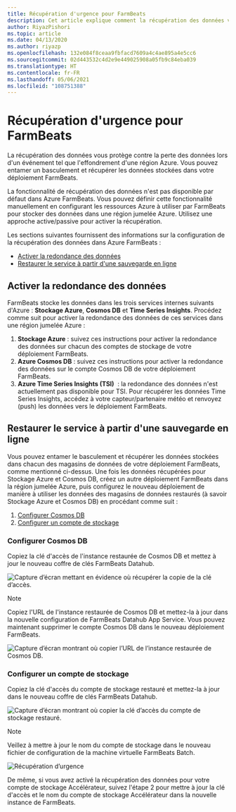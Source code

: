 ```yaml
---
title: Récupération d'urgence pour FarmBeats
description: Cet article explique comment la récupération des données vous protège contre la perte de vos données.
author: RiyazPishori
ms.topic: article
ms.date: 04/13/2020
ms.author: riyazp
ms.openlocfilehash: 132e084f8ceaa9fbfacd7609a4c4ae895a4e5cc6
ms.sourcegitcommit: 02d443532c4d2e9e449025908a05fb9c84eba039
ms.translationtype: HT
ms.contentlocale: fr-FR
ms.lasthandoff: 05/06/2021
ms.locfileid: "108751388"
---
```

# <a name="disaster-recovery-for-farmbeats"></a>Récupération d'urgence pour FarmBeats

La récupération des données vous protège contre la perte des données lors d'un événement tel que l'effondrement d'une région Azure. Vous pouvez entamer un basculement et récupérer les données stockées dans votre déploiement FarmBeats.

La fonctionnalité de récupération des données n'est pas disponible par défaut dans Azure FarmBeats. Vous pouvez définir cette fonctionnalité manuellement en configurant les ressources Azure à utiliser par FarmBeats pour stocker des données dans une région jumelée Azure. Utilisez une approche active/passive pour activer la récupération.

Les sections suivantes fournissent des informations sur la configuration de la récupération des données dans Azure FarmBeats :

- [Activer la redondance des données](#enable-data-redundancy)
- [Restaurer le service à partir d'une sauvegarde en ligne](#restore-service-from-online-backup)


## <a name="enable-data-redundancy"></a>Activer la redondance des données

FarmBeats stocke les données dans les trois services internes suivants d'Azure : **Stockage Azure**, **Cosmos DB** et **Time Series Insights**. Procédez comme suit pour activer la redondance des données de ces services dans une région jumelée Azure :

1.  **Stockage Azure** : suivez ces instructions pour activer la redondance des données sur chacun des comptes de stockage de votre déploiement FarmBeats.
2.  **Azure Cosmos DB** : suivez ces instructions pour activer la redondance des données sur le compte Cosmos DB de votre déploiement FarmBeats.
3.  **Azure Time Series Insights (TSI)**  : la redondance des données n'est actuellement pas disponible pour TSI. Pour récupérer les données Time Series Insights, accédez à votre capteur/partenaire météo et renvoyez (push) les données vers le déploiement FarmBeats.

## <a name="restore-service-from-online-backup"></a>Restaurer le service à partir d'une sauvegarde en ligne

Vous pouvez entamer le basculement et récupérer les données stockées dans chacun des magasins de données de votre déploiement FarmBeats, comme mentionné ci-dessus. Une fois les données récupérées pour Stockage Azure et Cosmos DB, créez un autre déploiement FarmBeats dans la région jumelée Azure, puis configurez le nouveau déploiement de manière à utiliser les données des magasins de données restaurés (à savoir Stockage Azure et Cosmos DB) en procédant comme suit :

1. [Configurer Cosmos DB](#configure-cosmos-db)
2. [Configurer un compte de stockage](#configure-storage-account)


### <a name="configure-cosmos-db"></a>Configurer Cosmos DB

Copiez la clé d'accès de l'instance restaurée de Cosmos DB et mettez à jour le nouveau coffre de clés FarmBeats Datahub.


  ![Capture d’écran mettant en évidence où récupérer la copie de la clé d’accès.](./media/disaster-recovery-for-farmbeats/key-vault-secrets.png)

> [!NOTE]
> Copiez l'URL de l'instance restaurée de Cosmos DB et mettez-la à jour dans la nouvelle configuration de FarmBeats Datahub App Service. Vous pouvez maintenant supprimer le compte Cosmos DB dans le nouveau déploiement FarmBeats.

  ![Capture d’écran montrant où copier l’URL de l’instance restaurée de Cosmos DB.](./media/disaster-recovery-for-farmbeats/configuration.png)

### <a name="configure-storage-account"></a>Configurer un compte de stockage

Copiez la clé d'accès du compte de stockage restauré et mettez-la à jour dans le nouveau coffre de clés FarmBeats Datahub.

![Capture d’écran montrant où copier la clé d’accès du compte de stockage restauré.](./media/disaster-recovery-for-farmbeats/key-vault-7-secrets.png)

>[!NOTE]
> Veillez à mettre à jour le nom du compte de stockage dans le nouveau fichier de configuration de la machine virtuelle FarmBeats Batch.

![Récupération d’urgence](./media/disaster-recovery-for-farmbeats/batch-prep-files.png)

De même, si vous avez activé la récupération des données pour votre compte de stockage Accélérateur, suivez l'étape 2 pour mettre à jour la clé d'accès et le nom du compte de stockage Accélérateur dans la nouvelle instance de FarmBeats.
